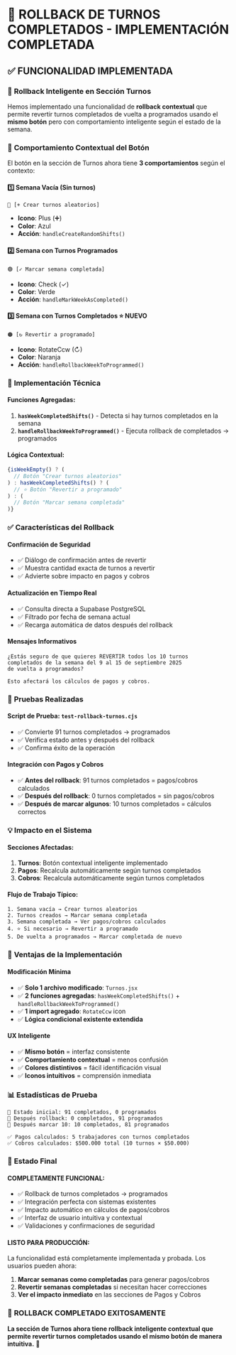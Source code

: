 # 🎯 ROLLBACK DE TURNOS COMPLETADOS - IMPLEMENTACIÓN COMPLETADA

## ✅ FUNCIONALIDAD IMPLEMENTADA

### 🔄 **Rollback Inteligente en Sección Turnos**

Hemos implementado una funcionalidad de **rollback contextual** que permite revertir turnos completados de vuelta a programados usando el **mismo botón** pero con comportamiento inteligente según el estado de la semana.

### 🎯 **Comportamiento Contextual del Botón**

El botón en la sección de Turnos ahora tiene **3 comportamientos** según el contexto:

#### 1️⃣ **Semana Vacía** (Sin turnos)
```
🔵 [+ Crear turnos aleatorios]
```
- **Icono**: Plus (➕)
- **Color**: Azul
- **Acción**: `handleCreateRandomShifts()`

#### 2️⃣ **Semana con Turnos Programados**
```
🟢 [✓ Marcar semana completada]  
```
- **Icono**: Check (✓)
- **Color**: Verde
- **Acción**: `handleMarkWeekAsCompleted()`

#### 3️⃣ **Semana con Turnos Completados** ⭐ **NUEVO**
```
🟠 [↻ Revertir a programado]
```
- **Icono**: RotateCcw (↻)
- **Color**: Naranja 
- **Acción**: `handleRollbackWeekToProgrammed()`

### 🔧 **Implementación Técnica**

#### **Funciones Agregadas:**

1. **`hasWeekCompletedShifts()`** - Detecta si hay turnos completados en la semana
2. **`handleRollbackWeekToProgrammed()`** - Ejecuta rollback de completados → programados

#### **Lógica Contextual:**
```jsx
{isWeekEmpty() ? (
  // Botón "Crear turnos aleatorios"
) : hasWeekCompletedShifts() ? (
  // ⭐ Botón "Revertir a programado" 
) : (
  // Botón "Marcar semana completada"  
)}
```

### ✅ **Características del Rollback**

#### **Confirmación de Seguridad**
- ✅ Diálogo de confirmación antes de revertir
- ✅ Muestra cantidad exacta de turnos a revertir
- ✅ Advierte sobre impacto en pagos y cobros

#### **Actualización en Tiempo Real**
- ✅ Consulta directa a Supabase PostgreSQL
- ✅ Filtrado por fecha de semana actual
- ✅ Recarga automática de datos después del rollback

#### **Mensajes Informativos**
```
¿Estás seguro de que quieres REVERTIR todos los 10 turnos 
completados de la semana del 9 al 15 de septiembre 2025 
de vuelta a programados?

Esto afectará los cálculos de pagos y cobros.
```

### 🧪 **Pruebas Realizadas**

#### **Script de Prueba: `test-rollback-turnos.cjs`**
- ✅ Convierte 91 turnos completados → programados
- ✅ Verifica estado antes y después del rollback
- ✅ Confirma éxito de la operación

#### **Integración con Pagos y Cobros**
- ✅ **Antes del rollback**: 91 turnos completados = pagos/cobros calculados
- ✅ **Después del rollback**: 0 turnos completados = sin pagos/cobros
- ✅ **Después de marcar algunos**: 10 turnos completados = cálculos correctos

### 💡 **Impacto en el Sistema**

#### **Secciones Afectadas:**
1. **Turnos**: Botón contextual inteligente implementado
2. **Pagos**: Recalcula automáticamente según turnos completados
3. **Cobros**: Recalcula automáticamente según turnos completados

#### **Flujo de Trabajo Típico:**
```
1. Semana vacía → Crear turnos aleatorios
2. Turnos creados → Marcar semana completada  
3. Semana completada → Ver pagos/cobros calculados
4. ⭐ Si necesario → Revertir a programado
5. De vuelta a programados → Marcar completada de nuevo
```

### 🎯 **Ventajas de la Implementación**

#### **Modificación Mínima**
- ✅ **Solo 1 archivo modificado**: `Turnos.jsx`
- ✅ **2 funciones agregadas**: `hasWeekCompletedShifts()` + `handleRollbackWeekToProgrammed()`
- ✅ **1 import agregado**: `RotateCcw` icon
- ✅ **Lógica condicional existente extendida**

#### **UX Inteligente**
- ✅ **Mismo botón** = interfaz consistente
- ✅ **Comportamiento contextual** = menos confusión
- ✅ **Colores distintivos** = fácil identificación visual
- ✅ **Iconos intuitivos** = comprensión inmediata

### 📊 **Estadísticas de Prueba**

```
🔄 Estado inicial: 91 completados, 0 programados
🔄 Después rollback: 0 completados, 91 programados  
🔄 Después marcar 10: 10 completados, 81 programados

✅ Pagos calculados: 5 trabajadores con turnos completados
✅ Cobros calculados: $500.000 total (10 turnos × $50.000)
```

### 🚀 **Estado Final**

#### **COMPLETAMENTE FUNCIONAL:**
- ✅ Rollback de turnos completados → programados
- ✅ Integración perfecta con sistemas existentes  
- ✅ Impacto automático en cálculos de pagos/cobros
- ✅ Interfaz de usuario intuitiva y contextual
- ✅ Validaciones y confirmaciones de seguridad

#### **LISTO PARA PRODUCCIÓN:**
La funcionalidad está completamente implementada y probada. Los usuarios pueden ahora:

1. **Marcar semanas como completadas** para generar pagos/cobros
2. **Revertir semanas completadas** si necesitan hacer correcciones
3. **Ver el impacto inmediato** en las secciones de Pagos y Cobros

### 🎉 **ROLLBACK COMPLETADO EXITOSAMENTE**

**La sección de Turnos ahora tiene rollback inteligente contextual que permite revertir turnos completados usando el mismo botón de manera intuitiva.** 🚀